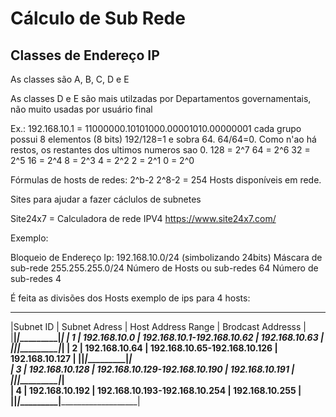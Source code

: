 # Cálculo de Sub Rede

## Classes de Endereço IP
As classes são A, B, C, D e E 

As classes D e E são mais utilzadas por Departamentos governamentais, não muito usadas por usuário final


Ex.: 192.168.10.1 = 11000000.10101000.00001010.00000001 cada grupo possui 8 elementos (8 bits)
192/128=1 e sobra 64. 64/64=0. Como n'ao há restos, os restantes dos ultimos numeros sao 0. 
128 = 2^7 
64 = 2^6
32 = 2^5
16 = 2^4
8 = 2^3
4 = 2^2
2 = 2^1
0 = 2^0

Fórmulas de hosts de redes: 2^b-2
2^8-2 = 254 Hosts disponíveis em rede. 


Sites para ajudar a fazer cáclulos de subnetes

Site24x7 = Calculadora de rede IPV4
https://www.site24x7.com/

Exemplo: 

Bloqueio de Endereço Ip: 192.168.10.0/24 (simbolizando 24bits)
Máscara de sub-rede 255.255.255.0/24
Número de Hosts ou sub-redes 64
Número de sub-redes 4 

É feita as divisões dos Hosts exemplo de ips para 4 hosts: 
____________________________________________________________________________________________________
|Subnet ID     |      Subnet Adress      |         Host Address Range       |     Brodcast Addresss |
|______________|_________________________|__________________________________|_______________________|
|    1         |      192.168.10.0       |    192.168.10.1-192.168.10.62    |    192.168.10.63      |
|______________|_________________________|__________________________________|_______________________|
|    2         |      192.168.10.64      |    192.168.10.65-192.168.10.126  |    192.168.10.127     |
|______________|_________________________|__________________________________|_______________________|      
|    3         |      192.168.10.128     |    192.168.10.129-192.168.10.190 |    192.168.10.191     |
|______________|_________________________|__________________________________|_______________________|    
|    4         |      192.168.10.192     |    192.168.10.193-192.168.10.254 |    192.168.10.255     |
|______________|_________________________|__________________________________|_______________________|      
    
